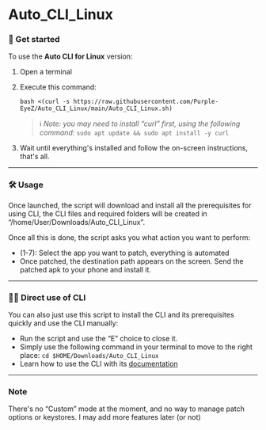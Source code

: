 # Auto_CLI_Linux

### 🚀 Get started

To use the **Auto CLI for Linux** version:

 1) Open a terminal
 2) Execute this command:

    ```
    bash <(curl -s https://raw.githubusercontent.com/Purple-EyeZ/Auto_CLI_Linux/main/Auto_CLI_Linux.sh)
    ```
    
    >ℹ️ *Note: you may need to install “curl” first, using the following command:*
    `sudo apt update && sudo apt install -y curl`

 3) Wait until everything's installed and follow the on-screen instructions, that's all.

---
### 🛠️ Usage

Once launched, the script will download and install all the prerequisites for using CLI, the CLI files and required folders will be created in “/home/User/Downloads/Auto_CLI_Linux”.

Once all this is done, the script asks you what action you want to perform:
- (1-7): Select the app you want to patch, everything is automated
- Once patched, the destination path appears on the screen. Send the patched apk to your phone and install it.

---
### 👨‍💻 Direct use of CLI

You can also just use this script to install the CLI and its prerequisites quickly and use the CLI manually:

- Run the script and use the “E” choice to close it.
- Simply use the following command in your terminal to move to the right place: `cd $HOME/Downloads/Auto_CLI_Linux`
- Learn how to use the CLI with its [documentation](https://github.com/ReVanced/revanced-cli/tree/main/docs)

---

### Note
There's no “Custom” mode at the moment, and no way to manage patch options or keystores. I may add more features later (or not)

